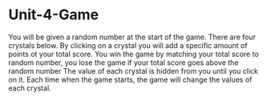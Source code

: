 # Unit-4-Game

You will be given a random number at the start of the game.
There are four crystals below. By clicking on a crystal you will add a specific amount of points ot your total score.
You win the game by matching your total score to random number, you lose the game if your total score goes above the random number
The value of each crystal is hidden from you until you click on it.
Each time when the game starts, the game will change the values of each crystal.